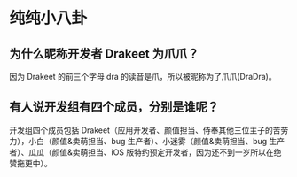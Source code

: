 # **纯纯小八卦**

## **为什么昵称开发者 Drakeet 为爪爪？**

因为 Drakeet 的前三个字母 dra 的读音是爪，所以被昵称为了爪爪(DraDra)。

## **有人说开发组有四个成员，分别是谁呢？**

开发组四个成员包括 Drakeet（应用开发者、颜值担当、侍奉其他三位主子的苦劳力），小白（颜值&卖萌担当、bug 生产者）、小迷雾（颜值&卖萌担当、bug 生产者）、瓜瓜（颜值&卖萌担当、iOS 版特约预定开发者，因为还不到一岁所以在绝赞拖更中）。
